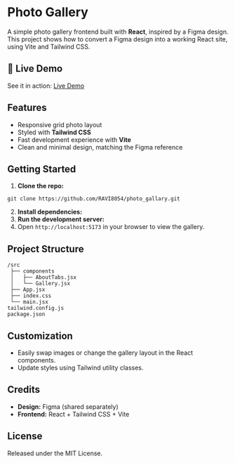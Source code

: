 # Photo Gallery

A simple photo gallery frontend built with **React**, inspired by a Figma design. This project shows how to convert a Figma design into a working React site, using Vite and Tailwind CSS.

## 🚀 Live Demo

See it in action: [Live Demo](https://photo-gallary-henna.vercel.app/)  

## Features

- Responsive grid photo layout
- Styled with **Tailwind CSS**
- Fast development experience with **Vite**
- Clean and minimal design, matching the Figma reference

## Getting Started

1. **Clone the repo:**
```
git clone https://github.com/RAVI8054/photo_gallary.git
```
2. **Install dependencies:** 
3. **Run the development server:**
4. Open `http://localhost:5173` in your browser to view the gallery.

## Project Structure
```
/src
 ├── components
 │   ├── AboutTabs.jsx
 │   └── Gallery.jsx
 ├── App.jsx
 ├── index.css
 └── main.jsx
tailwind.config.js
package.json
```

## Customization

- Easily swap images or change the gallery layout in the React components.
- Update styles using Tailwind utility classes.

## Credits

- **Design:** Figma (shared separately)
- **Frontend:** React + Tailwind CSS + Vite

## License

Released under the MIT License.

